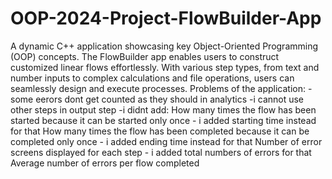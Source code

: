 # OOP-2024-Project-FlowBuilder-App
A dynamic C++ application showcasing key Object-Oriented Programming (OOP) concepts. The FlowBuilder app enables users to construct customized linear flows effortlessly. With various step types, from text and number inputs to complex calculations and file operations, users can seamlessly design and execute processes. 
Problems of the application:
-some eerors dont get counted as they should in analytics
-i cannot use other steps in output step
-i didnt add:
How many times the flow has been started because it can be started only once - i added starting time instead for that
How many times the flow has been completed because it can be completed only once - i added ending time instead for that
Number of error screens displayed for each step - i added total numbers of errors for that
Average number of errors per flow completed

